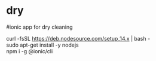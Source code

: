 # dry
#ionic app for dry cleaning


curl -fsSL https://deb.nodesource.com/setup_14.x | bash - </br>
sudo apt-get install -y nodejs </br>
npm i -g @ionic/cli </br>
